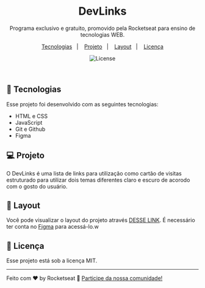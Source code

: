 <h1 align="center"> DevLinks </h1>

<p align="center">
Programa exclusivo e gratuito, promovido pela Rocketseat para ensino de tecnologias WEB.
</p>

<p align="center">
  <a href="#-tecnologias">Tecnologias</a>&nbsp;&nbsp;&nbsp;|&nbsp;&nbsp;&nbsp;
  <a href="#-projeto">Projeto</a>&nbsp;&nbsp;&nbsp;|&nbsp;&nbsp;&nbsp;
  <a href="#-layout">Layout</a>&nbsp;&nbsp;&nbsp;|&nbsp;&nbsp;&nbsp;
  <a href="#memo-licença">Licença</a>
</p>

<p align="center">
  <img alt="License" src="https://img.shields.io/static/v1?label=license&message=MIT&color=49AA26&labelColor=000000">
</p>

<br>

<p align="center">
</p>

## 🚀 Tecnologias

Esse projeto foi desenvolvido com as seguintes tecnologias:

- HTML e CSS
- JavaScript
- Git e Github
- Figma

## 💻 Projeto

O DevLinks é uma lista de links para utilização como cartão de visitas
estruturado para utilizar dois temas diferentes claro e escuro de acorodo com o gosto do usuário.

## 🔖 Layout

Você pode visualizar o layout do projeto através [DESSE LINK](<https://www.figma.com/design/EuJjlHDFsMf4BqHAoTbv8B/DevLinks-%E2%80%A2-Projeto-Discover-(Community)?node-id=1437-191&node-type=frame&m=dev>). É necessário ter conta no [Figma](https://figma.com) para acessá-lo.w

## :memo: Licença

Esse projeto está sob a licença MIT.

---

Feito com ♥ by Rocketseat :wave: [Participe da nossa comunidade!](https://discord.gg/rocketseat)
